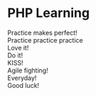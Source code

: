 # PHP Learning  
Practice makes perfect!  
Practice practice practice  
Love it!  
Do it!   
KISS!  
Agile fighting!  
Everyday!  
Good luck!

